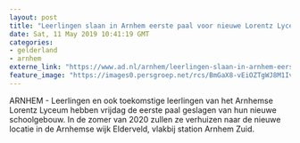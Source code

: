 ```yaml
---
layout: post
title: "Leerlingen slaan in Arnhem eerste paal voor nieuwe Lorentz Lyceum"
date: Sat, 11 May 2019 10:41:19 GMT
categories: 
- gelderland 
- arnhem 
externe_link: "https://www.ad.nl/arnhem/leerlingen-slaan-in-arnhem-eerste-paal-voor-nieuwe-lorentz-lyceum~a8035b4b/"
feature_image: "https://images0.persgroep.net/rcs/BmGaX8-vEiOZTgWJ8M1IvcSasHk/diocontent/147955068/_fitwidth/400/?appId=21791a8992982cd8da851550a453bd7f&quality=0.7"
---
```


ARNHEM - Leerlingen en ook toekomstige leerlingen van het Arnhemse Lorentz Lyceum hebben vrijdag de eerste paal geslagen van hun nieuwe schoolgebouw. In de zomer van 2020 zullen ze verhuizen naar de nieuwe locatie in de Arnhemse wijk Elderveld, vlakbij station Arnhem Zuid.
